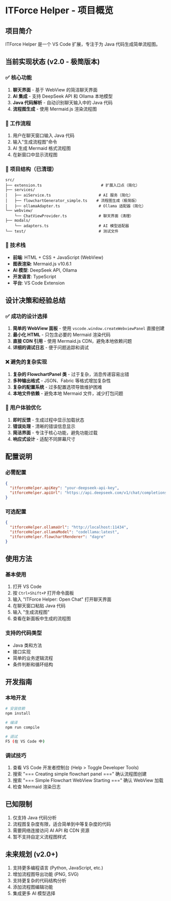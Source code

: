 # ITForce Helper - 项目概览

## 项目简介
ITForce Helper 是一个 VS Code 扩展，专注于为 Java 代码生成简单流程图。

## 当前实现状态 (v2.0 - 极简版本)

### ✅ 核心功能
1. **聊天界面** - 基于 WebView 的简洁聊天界面
2. **AI 集成** - 支持 DeepSeek API 和 Ollama 本地模型
3. **Java 代码解析** - 自动识别聊天输入中的 Java 代码
4. **流程图生成** - 使用 Mermaid.js 渲染流程图

### 🎯 工作流程
1. 用户在聊天窗口输入 Java 代码
2. 输入"生成流程图"命令
3. AI 生成 Mermaid 格式流程图
4. 在新窗口中显示流程图

### 📁 项目结构（已清理）
```
src/
├── extension.ts                          # 扩展入口点（简化）
├── services/
│   ├── aiService.ts                     # AI 服务（简化）
│   ├── flowchartGenerator_simple.ts    # 流程图生成（极简版）
│   ├── ollamaAdapter.ts                 # Ollama 适配器（简化）
└── webview/
    └── ChatViewProvider.ts              # 聊天界面（清理）
├── modals/
    └── adapters.ts                      # AI 模型适配器
└── test/                                # 测试文件
```

### 🔧 技术栈
- **前端**: HTML + CSS + JavaScript (WebView)
- **图表渲染**: Mermaid.js v10.6.1
- **AI 模型**: DeepSeek API, Ollama
- **开发语言**: TypeScript
- **平台**: VS Code Extension

## 设计决策和经验总结

### ✅ 成功的设计选择
1. **简单的 WebView 面板** - 使用 `vscode.window.createWebviewPanel` 直接创建
2. **最小化 HTML** - 只包含必要的 Mermaid 渲染代码
3. **直接 CDN 引用** - 使用 Mermaid.js CDN，避免本地依赖问题
4. **详细的调试日志** - 便于问题追踪和调试

### ❌ 避免的复杂实现
1. **复杂的 FlowchartPanel 类** - 过于复杂，消息传递容易出错
2. **多种输出格式** - JSON、Fabric 等格式增加复杂性
3. **复杂的配置系统** - 过多配置选项导致维护困难
4. **本地文件依赖** - 避免本地 Mermaid 文件，减少打包问题

### 🎯 用户体验优化
1. **即时反馈** - 生成过程中显示加载状态
2. **错误处理** - 清晰的错误信息显示
3. **简洁界面** - 专注于核心功能，避免功能过载
4. **响应式设计** - 适配不同屏幕尺寸

## 配置说明

### 必需配置
```json
{
  "itforceHelper.apiKey": "your-deepseek-api-key",
  "itforceHelper.apiUrl": "https://api.deepseek.com/v1/chat/completions"
}
```

### 可选配置
```json
{
  "itforceHelper.ollamaUrl": "http://localhost:11434",
  "itforceHelper.ollamaModel": "codellama:latest",
  "itforceHelper.flowchartRenderer": "dagre"
}
```

## 使用方法

### 基本使用
1. 打开 VS Code
2. 按 `Ctrl+Shift+P` 打开命令面板
3. 输入 "ITForce Helper: Open Chat" 打开聊天界面
4. 在聊天窗口粘贴 Java 代码
5. 输入 "生成流程图"
6. 查看在新面板中生成的流程图

### 支持的代码类型
- Java 类和方法
- 接口实现
- 简单的业务逻辑流程
- 条件判断和循环结构

## 开发指南

### 本地开发
```bash
# 安装依赖
npm install

# 编译
npm run compile

# 调试
F5 (在 VS Code 中)
```

### 调试技巧
1. 查看 VS Code 开发者控制台 (Help > Toggle Developer Tools)
2. 搜索 "=== Creating simple flowchart panel ===" 确认流程图创建
3. 搜索 "=== Simple Flowchart WebView Starting ===" 确认 WebView 加载
4. 检查 Mermaid 渲染日志

## 已知限制
1. 仅支持 Java 代码分析
2. 流程图复杂度有限，适合简单到中等复杂度的代码
3. 需要网络连接访问 AI API 和 CDN 资源
4. 暂不支持自定义流程图样式

## 未来规划 (v2.0+)
1. 支持更多编程语言 (Python, JavaScript, etc.)
2. 增加流程图导出功能 (PNG, SVG)
3. 支持更复杂的代码结构分析
4. 添加流程图编辑功能
5. 集成更多 AI 模型选择

